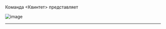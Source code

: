 Команда <Квинтет> представляет

![image](https://user-images.githubusercontent.com/90931685/175900113-d7e819c1-ffd1-42c2-a5ef-2ff2722f5794.png)

______________________________
